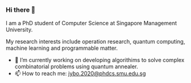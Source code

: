 ### Hi there 👋

I am a PhD student of Computer Science at Singapore Management University. 

My research interests include operation research, quantum computing, machine learning and programmable matter.

<!--
**BMDroid/BMDroid** is a ✨ _special_ ✨ repository because its `README.md` (this file) appears on your GitHub profile.

Here are some ideas to get you started:

- 🔭 I’m currently working on ...
- 🌱 I’m currently learning ...
- 👯 I’m looking to collaborate on ...
- 🤔 I’m looking for help with ...
- 💬 Ask me about ...
- 📫 How to reach me: ...
- 😄 Pronouns: ...
- ⚡ Fun fact: ...
-->
- 🔭 I’m currently working on developing algorithims to solve complex combinatorial problems using quantum annealer.
- 📫 How to reach me: jybo.2020@phdcs.smu.edu.sg
